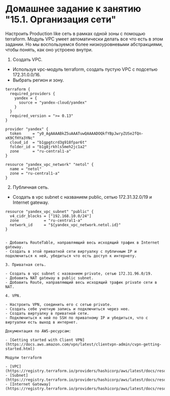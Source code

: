# Домашнее задание к занятию "15.1. Организация сети"

Настроить Production like сеть в рамках одной зоны с помощью terraform. Модуль VPC умеет автоматически делать все что есть в этом задании. Но мы воспользуемся более низкоуровневыми абстракциями, чтобы понять, как оно устроено внутри.

1. Создать VPC.

- Используя vpc-модуль terraform, создать пустую VPC с подсетью 172.31.0.0/16.
- Выбрать регион и зону.

```
terraform {
  required_providers {
    yandex = {
      source = "yandex-cloud/yandex"
    }
  }
  required_version = ">= 0.13"
}

provider "yandex" {
  token     = "y0_AgAAAABkZ5uAAATuwQAAAADOQkfYBpJwryZUSe2fQn-xK9CfHYa3YNc"
  cloud_id  = "b1gpgtcrd3g918fpar6t"
  folder_id = "b1g8jrkhls5meh2jc1a2"
  zone      = "ru-central1-a"
}

resource "yandex_vpc_network" "netol" {
  name = "netol"
  zone = "ru-central1-a"
}
```

2. Публичная сеть.

- Создать в vpc subnet с названием public, сетью 172.31.32.0/19 и Internet gateway.
    
```
resource "yandex_vpc_subnet" "public" {
  v4_cidr_blocks = ["192.168.10.0/24"]
  zone           = "ru-central1-a"
  network_id     = "${yandex_vpc_network.netol.id}"
}
    
    
- Добавить RouteTable, направляющий весь исходящий трафик в Internet gateway.
- Создать в этой приватной сети виртуалку с публичным IP и подключиться к ней, убедиться что есть доступ к интернету.

3. Приватная сеть.

- Создать в vpc subnet с названием private, сетью 172.31.96.0/19.
- Добавить NAT gateway в public subnet.
- Добавить Route, направляющий весь исходящий трафик private сети в NAT.

4. VPN.

- Настроить VPN, соединить его с сетью private.
- Создать себе учетную запись и подключиться через нее.
- Создать виртуалку в приватной сети.
- Подключиться к ней по SSH по приватному IP и убедиться, что с виртуалки есть выход в интернет.

Документация по AWS-ресурсам:

- [Getting started with Client VPN](https://docs.aws.amazon.com/vpn/latest/clientvpn-admin/cvpn-getting-started.html)

Модули terraform

- [VPC](https://registry.terraform.io/providers/hashicorp/aws/latest/docs/resources/vpc)
- [Subnet](https://registry.terraform.io/providers/hashicorp/aws/latest/docs/resources/subnet)
- [Internet Gateway](https://registry.terraform.io/providers/hashicorp/aws/latest/docs/resources/internet_gateway)

